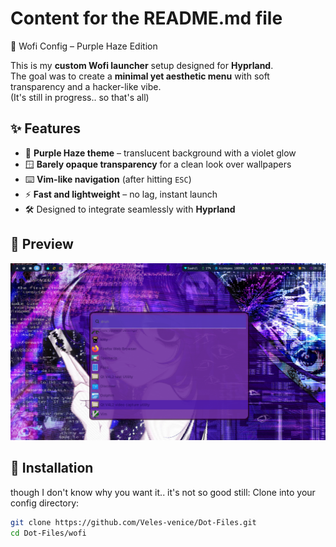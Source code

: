 
# Content for the README.md file
🌸 Wofi Config – Purple Haze Edition  

This is my **custom Wofi launcher** setup designed for **Hyprland**.  
The goal was to create a **minimal yet aesthetic menu** with soft transparency and a hacker-like vibe.  
(It's still in progress.. so that's all)

## ✨ Features
- 🎨 **Purple Haze theme** – translucent background with a violet glow  
- 🪟 **Barely opaque transparency** for a clean look over wallpapers  
- ⌨️ **Vim-like navigation** (after hitting `ESC`)  
- ⚡ **Fast and lightweight** – no lag, instant launch  
- 🛠️ Designed to integrate seamlessly with **Hyprland**  

## 📸 Preview
![screenshot](./screenshots/screenshot-20250821-202141.png)  

## 🔧 Installation
though I don't know why you want it.. it's not so good still:
Clone into your config directory:  
```bash
git clone https://github.com/Veles-venice/Dot-Files.git
cd Dot-Files/wofi

